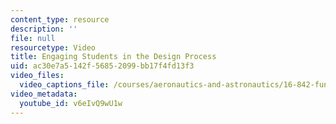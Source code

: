 ```yaml
---
content_type: resource
description: ''
file: null
resourcetype: Video
title: Engaging Students in the Design Process
uid: ac30e7a5-142f-5685-2099-bb17f4fd13f3
video_files:
  video_captions_file: /courses/aeronautics-and-astronautics/16-842-fundamentals-of-systems-engineering-fall-2015/instructor-insights/engaging-students-in-the-design-process/v6eIvQ9wU1w.vtt
video_metadata:
  youtube_id: v6eIvQ9wU1w
---
```

